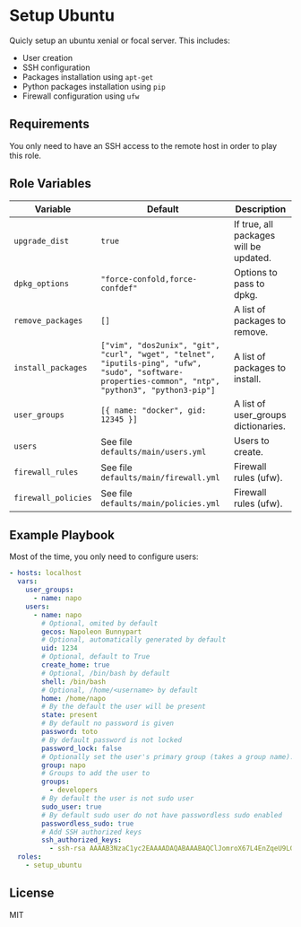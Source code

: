 # Setup Ubuntu

Quicly setup an ubuntu xenial or focal server. This includes:

- User creation
- SSH configuration
- Packages installation using `apt-get`
- Python packages installation using `pip`
- Firewall configuration using `ufw`

## Requirements

You only need to have an SSH access to the remote host in order to play this role.

## Role Variables

| Variable            | Default                                                                                                                                              | Description                            |
| ------------------- | ---------------------------------------------------------------------------------------------------------------------------------------------------- | -------------------------------------- |
| `upgrade_dist`      | `true`                                                                                                                                               | If true, all packages will be updated. |
| `dpkg_options`      | `"force-confold,force-confdef"`                                                                                                                      | Options to pass to dpkg.               |
| `remove_packages`   | `[]`                                                                                                                                                 | A list of packages to remove.          |
| `install_packages`  | `["vim", "dos2unix", "git", "curl", "wget", "telnet", "iputils-ping", "ufw", "sudo", "software-properties-common", "ntp", "python3", "python3-pip"]` | A list of packages to install.         |
| `user_groups`       | `[{ name: "docker", gid: 12345 }]`                                                                                                                   | A list of user_groups dictionaries.    |
| `users`             | See file `defaults/main/users.yml`                                                                                                                   | Users to create.                       |
| `firewall_rules`    | See file `defaults/main/firewall.yml`                                                                                                                | Firewall rules (ufw).                  |
| `firewall_policies` | See file `defaults/main/policies.yml`                                                                                                                | Firewall rules (ufw).                  |

## Example Playbook

Most of the time, you only need to configure users:

```yaml
- hosts: localhost
  vars:
    user_groups:
      - name: napo
    users:
      - name: napo
        # Optional, omited by default
        gecos: Napoleon Bunnypart
        # Optional, automatically generated by default
        uid: 1234
        # Optional, default to True
        create_home: true
        # Optional, /bin/bash by default
        shell: /bin/bash
        # Optional, /home/<username> by default
        home: /home/napo
        # By the default the user will be present
        state: present
        # By default no password is given
        password: toto
        # By default password is not locked
        password_lock: false
        # Optionally set the user's primary group (takes a group name). By default it is set to user name.
        group: napo
        # Groups to add the user to
        groups:
          - developers
        # By default the user is not sudo user
        sudo_user: true
        # By default sudo user do not have passwordless sudo enabled
        passwordless_sudo: true
        # Add SSH authorized keys
        ssh_authorized_keys:
          - ssh-rsa AAAAB3NzaC1yc2EAAAADAQABAAABAQClJomroX67L4EnZqeU9LGzNOcFGO2KJ1fsWugYsWJsxFpW/rb3t00brI4k37vw0I85owhyerlOFHT5vd+vFzIsovA8l7Bsgm/E4uLIEwHiJ3svDFcfrLosynrA3r2XQY9C7Zar/d+l1FrykanD9lAcFeMqnoMi8xLg3OWk3y75w0VQ86jruGaHnq7eqvL/7wXeW09Lut1jgYqPaVNLG6EJ+gHlq8FLUVm2/5NzRxHIrvh+03xExbRzacDdCol25Gglxm+1fljluDfIqvPM359J1o7PMJc0v5dgercM4YBFY0yAPIth6TVGDugMlTfpvbtKAGJdl/skugCZfx1U9reR napo@napoleon-XPS13
  roles:
    - setup_ubuntu
```

## License

MIT
